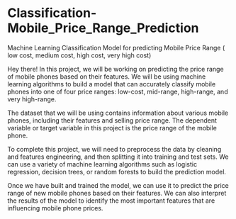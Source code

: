 # Classification-Mobile_Price_Range_Prediction
Machine Learning Classification Model for predicting Mobile Price Range ( low cost, medium cost,  high cost, very high cost)

Hey there! In this project, we will be working on predicting the price range of mobile phones based on their features. We will be using machine learning algorithms to build a model that can accurately classify mobile phones into one of four price ranges: low-cost, mid-range, high-range, and very high-range.

The dataset that we will be using contains information about various mobile phones, including their features and selling price range. The dependent variable or target variable in this project is the price range of the mobile phone.

To complete this project, we will need to preprocess the data by cleaning and features engineering, and then splitting it into training and test sets. We can use a variety of machine learning algorithms such as logistic regression, decision trees, or random forests to build the prediction model.

Once we have built and trained the model, we can use it to predict the price range of new mobile phones based on their features. We can also interpret the results of the model to identify the most important features that are influencing mobile phone prices.
